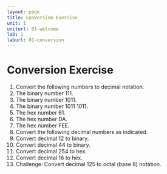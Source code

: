 ```yaml
---
layout: page
title: Conversion Exercise
unit: 1
uniturl: 01-welcome
lab: 1
laburl: 01-conversion
---
```



Conversion Exercise
===================

 1. Convert the following numbers to decimal notation.
   1. The binary number 111.
   2. The binary number 1011.
   3. The binary number 1011 1011.
   4. The hex number 61.
   5. The hex number DA.
   6. The hex number FEE.
 2. Convert the following decimal numbers as indicated.
   1. Convert decimal 12 to binary.
   2. Convert decimal 44 to binary.
   3. Convert decimal 254 to hex.
   4. Convert decimal 16 to hex.
 3. Challenge: Convert decimal 125 to octal (base 8) notation.

